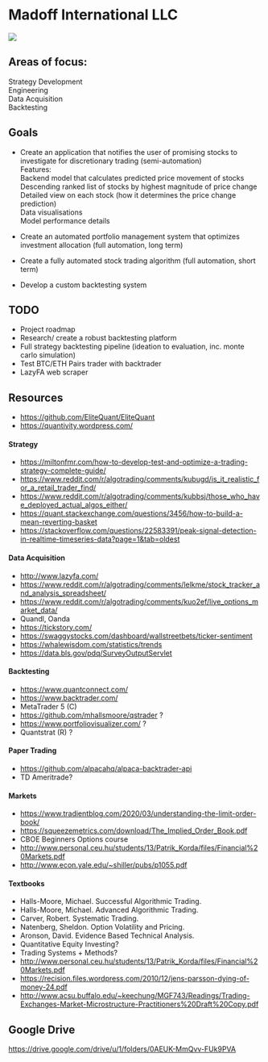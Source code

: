 <p align="center">
  <h1> 
    Madoff International LLC
  </h1>
  <img src="https://img0.oastatic.com/img2/1052809/1080x410r/aussicht-vom-gipfel.jpg" >
</p>
  
## Areas of focus:
Strategy Development  
Engineering  
Data Acquisition  
Backtesting  

## Goals
- Create an application that notifies the user of promising stocks to investigate for discretionary trading (semi-automation)  
Features:  
Backend model that calculates predicted price movement of stocks   
Descending ranked list of stocks by highest magnitude of price change  
Detailed view on each stock (how it determines the price change prediction)  
Data visualisations  
Model performance details  
  
- Create an automated portfolio management system that optimizes investment allocation (full automation, long term)
  
- Create a fully automated stock trading algorithm (full automation, short term)  
  
- Develop a custom backtesting system
  
## TODO
- Project roadmap
- Research/ create a robust backtesting platform  
- Full strategy backtesting pipeline (ideation to evaluation, inc. monte carlo simulation)  
- Test BTC/ETH Pairs trader with backtrader
- LazyFA web scraper
  
## Resources  
- https://github.com/EliteQuant/EliteQuant
- https://quantivity.wordpress.com/  
#### Strategy  
- https://miltonfmr.com/how-to-develop-test-and-optimize-a-trading-strategy-complete-guide/
- https://www.reddit.com/r/algotrading/comments/kubugd/is_it_realistic_for_a_retail_trader_find/
- https://www.reddit.com/r/algotrading/comments/kubbsj/those_who_have_deployed_actual_algos_either/  
- https://quant.stackexchange.com/questions/3456/how-to-build-a-mean-reverting-basket  
- https://stackoverflow.com/questions/22583391/peak-signal-detection-in-realtime-timeseries-data?page=1&tab=oldest  
#### Data Acquisition  
- http://www.lazyfa.com/  
- https://www.reddit.com/r/algotrading/comments/lelkme/stock_tracker_and_analysis_spreadsheet/  
- https://www.reddit.com/r/algotrading/comments/kuo2ef/live_options_market_data/  
- Quandl, Oanda  
- https://tickstory.com/  
- https://swaggystocks.com/dashboard/wallstreetbets/ticker-sentiment  
- https://whalewisdom.com/statistics/trends  
- https://data.bls.gov/pdq/SurveyOutputServlet
#### Backtesting
- https://www.quantconnect.com/
- https://www.backtrader.com/
- MetaTrader 5 (C)  
- https://github.com/mhallsmoore/qstrader ? 
- https://www.portfoliovisualizer.com/ ?  
- Quantstrat (R) ?
#### Paper Trading
- https://github.com/alpacahq/alpaca-backtrader-api  
- TD Ameritrade?  
#### Markets
- https://www.tradientblog.com/2020/03/understanding-the-limit-order-book/  
- https://squeezemetrics.com/download/The_Implied_Order_Book.pdf  
- CBOE Beginners Options course  
- http://www.personal.ceu.hu/students/13/Patrik_Korda/files/Financial%20Markets.pdf
- http://www.econ.yale.edu/~shiller/pubs/p1055.pdf  
#### Textbooks  
- Halls-Moore, Michael. Successful Algorithmic Trading.  
- Halls-Moore, Michael. Advanced Algorithmic Trading.  
- Carver, Robert. Systematic Trading.  
- Natenberg, Sheldon. Option Volatility and Pricing.  
- Aronson, David. Evidence Based Technical Analysis.  
- Quantitative Equity Investing?  
- Trading Systems + Methods?  
- http://www.personal.ceu.hu/students/13/Patrik_Korda/files/Financial%20Markets.pdf
- https://recision.files.wordpress.com/2010/12/jens-parsson-dying-of-money-24.pdf
- http://www.acsu.buffalo.edu/~keechung/MGF743/Readings/Trading-Exchanges-Market-Microstructure-Practitioners%20Draft%20Copy.pdf
## Google Drive  
https://drive.google.com/drive/u/1/folders/0AEUK-MmQvv-FUk9PVA
